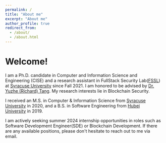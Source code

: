 ```yaml
---
permalink: /
title: "About me"
excerpt: "About me"
author_profile: true
redirect_from: 
  - /about/
  - /about.html
---
```


Welcome!
======
I am a Ph.D. candidate in Computer and Information Science and Engineering (CISE) and a research assistant in FullStack Security Lab([FSSL](http://tristartom.github.io/members.html)) at [Syracuse University](https://www.syracuse.edu/) since Fall 2021. I am honored to be advised by [Dr. Yuzhe (Richard) Tang](http://tristartom.github.io/). My research interests lie in Blockchain Security.

I received an M.S. in Computer & Information Science from [Syracuse University](https://www.syracuse.edu/) in 2020, and a B.S. in Software Engineering from [Hubei University](http://www.hubu.edu.cn) in 2019.

I am actively seeking summer 2024 internship opportunities in roles such as Software Development Engineer(SDE) or Blockchain Development. If there are any available positions, please don't hesitate to reach out to me via email.


